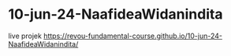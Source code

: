 # 10-jun-24-NaafideaWidanindita

live projek
https://revou-fundamental-course.github.io/10-jun-24-NaafideaWidanindita/
